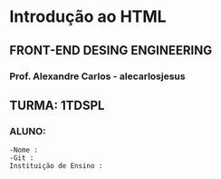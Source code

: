# Introdução ao HTML

## FRONT-END DESING ENGINEERING

### Prof. Alexandre Carlos - alecarlosjesus

## TURMA: 1TDSPL

### ALUNO:
```
-Nome :
-Git :
Instituição de Ensino :
```
